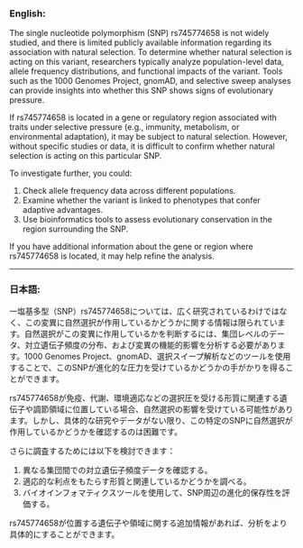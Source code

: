 ### English:
The single nucleotide polymorphism (SNP) rs745774658 is not widely studied, and there is limited publicly available information regarding its association with natural selection. To determine whether natural selection is acting on this variant, researchers typically analyze population-level data, allele frequency distributions, and functional impacts of the variant. Tools such as the 1000 Genomes Project, gnomAD, and selective sweep analyses can provide insights into whether this SNP shows signs of evolutionary pressure.

If rs745774658 is located in a gene or regulatory region associated with traits under selective pressure (e.g., immunity, metabolism, or environmental adaptation), it may be subject to natural selection. However, without specific studies or data, it is difficult to confirm whether natural selection is acting on this particular SNP.

To investigate further, you could:
1. Check allele frequency data across different populations.
2. Examine whether the variant is linked to phenotypes that confer adaptive advantages.
3. Use bioinformatics tools to assess evolutionary conservation in the region surrounding the SNP.

If you have additional information about the gene or region where rs745774658 is located, it may help refine the analysis.

---

### 日本語:
一塩基多型（SNP）rs745774658については、広く研究されているわけではなく、この変異に自然選択が作用しているかどうかに関する情報は限られています。自然選択がこの変異に作用しているかを判断するには、集団レベルのデータ、対立遺伝子頻度の分布、および変異の機能的影響を分析する必要があります。1000 Genomes Project、gnomAD、選択スイープ解析などのツールを使用することで、このSNPが進化的な圧力を受けているかどうかの手がかりを得ることができます。

rs745774658が免疫、代謝、環境適応などの選択圧を受ける形質に関連する遺伝子や調節領域に位置している場合、自然選択の影響を受けている可能性があります。しかし、具体的な研究やデータがない限り、この特定のSNPに自然選択が作用しているかどうかを確認するのは困難です。

さらに調査するためには以下を検討できます：
1. 異なる集団間での対立遺伝子頻度データを確認する。
2. 適応的な利点をもたらす形質と関連しているかどうかを調べる。
3. バイオインフォマティクスツールを使用して、SNP周辺の進化的保存性を評価する。

rs745774658が位置する遺伝子や領域に関する追加情報があれば、分析をより具体的にすることができます。
